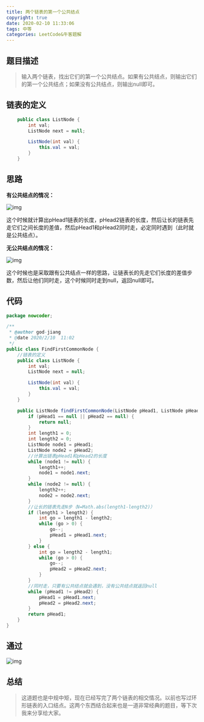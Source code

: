 ```yaml
---
title: 两个链表的第一个公共结点
copyright: true
date: 2020-02-10 11:33:06
tags: 中等
categories: LeetCode&牛客题解
---
```


## 题目描述

> 输入两个链表，找出它们的第一个公共结点。如果有公共结点，则输出它们的第一个公共结点；如果没有公共结点，则输出null即可。

<!--more-->

## 链表的定义

```java
    public class ListNode {
        int val;
        ListNode next = null;

        ListNode(int val) {
            this.val = val;
        }
    }
```

## 思路

**有公共结点的情况：**

![img](https://pic1.zhimg.com/v2-be177b90f6a447df5df70ae5a8c1d8a4_b.png)

这个时候就计算出pHead1链表的长度，pHead2链表的长度，然后让长的链表先走它们之间长度的差值，然后pHead1和pHead2同时走，必定同时遇到（此时就是公共结点）。

**无公共结点的情况：**

![img](https://pic3.zhimg.com/v2-a741ce3ff09c9febd3e30230222d5132_b.png)

这个时候也是采取跟有公共结点一样的思路，让链表长的先走它们长度的差值步数，然后让他们同时走，这个时候同时走到null，返回null即可。

## 代码

```java
package nowcoder;

/**
 * @author god-jiang
 * @date 2020/2/10  11:02
 */
public class FindFirstCommonNode {
    //链表的定义
    public class ListNode {
        int val;
        ListNode next = null;

        ListNode(int val) {
            this.val = val;
        }
    }

    public ListNode findFirstCommonNode(ListNode pHead1, ListNode pHead2) {
        if (pHead1 == null || pHead2 == null) {
            return null;
        }
        int length1 = 0;
        int length2 = 0;
        ListNode node1 = pHead1;
        ListNode node2 = pHead2;
        //计算出链表pHead1和pHead2的长度
        while (node1 != null) {
            length1++;
            node1 = node1.next;
        }
        while (node2 != null) {
            length2++;
            node2 = node2.next;
        }
        //让长的链表先走N步（N=Math.abs(length1-length2)）
        if (length1 > length2) {
            int go = length1 - length2;
            while (go > 0) {
                go--;
                pHead1 = pHead1.next;
            }
        } else {
            int go = length2 - length1;
            while (go > 0) {
                go--;
                pHead2 = pHead2.next;
            }
        }
        //同时走，只要有公共结点就会遇到，没有公共结点就返回null
        while (pHead1 != pHead2) {
            pHead1 = pHead1.next;
            pHead2 = pHead2.next;
        }
        return pHead1;
    }
}
```

## 通过

![img](https://pic1.zhimg.com/v2-e0e3f6d5761b3b1dae9549e3cffe1444_b.png)

## 总结

> 这道题也是中规中矩，现在已经写完了两个链表的相交情况。以前也写过环形链表的入口结点。这两个东西结合起来也是一道非常经典的题目，等下次我来分享给大家。